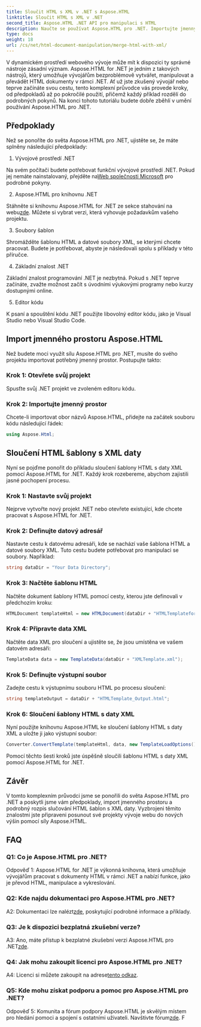 ```yaml
---
title: Sloučit HTML s XML v .NET s Aspose.HTML
linktitle: Sloučit HTML s XML v .NET
second_title: Aspose.HTML .NET API pro manipulaci s HTML
description: Naučte se používat Aspose.HTML pro .NET. Importujte jmenný prostor, slučujte HTML s XML a vylepšete své dovednosti v oblasti vývoje webu pomocí tohoto komplexního průvodce.
type: docs
weight: 18
url: /cs/net/html-document-manipulation/merge-html-with-xml/
---
```


V dynamickém prostředí webového vývoje může mít k dispozici ty správné nástroje zásadní význam. Aspose.HTML for .NET je jedním z takových nástrojů, který umožňuje vývojářům bezproblémově vytvářet, manipulovat a převádět HTML dokumenty v rámci .NET. Ať už jste zkušený vývojář nebo teprve začínáte svou cestu, tento komplexní průvodce vás provede kroky, od předpokladů až po pokročilé použití, přičemž každý příklad rozdělí do podrobných pokynů. Na konci tohoto tutoriálu budete dobře zběhlí v umění používání Aspose.HTML pro .NET.

## Předpoklady

Než se ponoříte do světa Aspose.HTML pro .NET, ujistěte se, že máte splněny následující předpoklady:

1. Vývojové prostředí .NET

Na svém počítači budete potřebovat funkční vývojové prostředí .NET. Pokud jej nemáte nainstalovaný, přejděte na[Web společnosti Microsoft](https://docs.microsoft.com/en-us/dotnet/core/install/) pro podrobné pokyny.

2. Aspose.HTML pro knihovnu .NET

 Stáhněte si knihovnu Aspose.HTML for .NET ze sekce stahování na webu[zde](https://releases.aspose.com/html/net/). Můžete si vybrat verzi, která vyhovuje požadavkům vašeho projektu.

3. Soubory šablon

Shromážděte šablonu HTML a datové soubory XML, se kterými chcete pracovat. Budete je potřebovat, abyste je následovali spolu s příklady v této příručce.

4. Základní znalost .NET

Základní znalost programování .NET je nezbytná. Pokud s .NET teprve začínáte, zvažte možnost začít s úvodními výukovými programy nebo kurzy dostupnými online.

5. Editor kódu

K psaní a spouštění kódu .NET použijte libovolný editor kódu, jako je Visual Studio nebo Visual Studio Code.

## Import jmenného prostoru Aspose.HTML

Než budete moci využít sílu Aspose.HTML pro .NET, musíte do svého projektu importovat potřebný jmenný prostor. Postupujte takto:

### Krok 1: Otevřete svůj projekt

Spusťte svůj .NET projekt ve zvoleném editoru kódu.

### Krok 2: Importujte jmenný prostor

Chcete-li importovat obor názvů Aspose.HTML, přidejte na začátek souboru kódu následující řádek:

```csharp
using Aspose.Html;
```

## Sloučení HTML šablony s XML daty

Nyní se pojďme ponořit do příkladu sloučení šablony HTML s daty XML pomocí Aspose.HTML for .NET. Každý krok rozebereme, abychom zajistili jasné pochopení procesu.

### Krok 1: Nastavte svůj projekt

Nejprve vytvořte nový projekt .NET nebo otevřete existující, kde chcete pracovat s Aspose.HTML for .NET.

### Krok 2: Definujte datový adresář

Nastavte cestu k datovému adresáři, kde se nachází vaše šablona HTML a datové soubory XML. Tuto cestu budete potřebovat pro manipulaci se soubory. Například:

```csharp
string dataDir = "Your Data Directory";
```

### Krok 3: Načtěte šablonu HTML

Načtěte dokument šablony HTML pomocí cesty, kterou jste definovali v předchozím kroku:

```csharp
HTMLDocument templateHtml = new HTMLDocument(dataDir + "HTMLTemplateforXML.html");
```

### Krok 4: Připravte data XML

Načtěte data XML pro sloučení a ujistěte se, že jsou umístěna ve vašem datovém adresáři:

```csharp
TemplateData data = new TemplateData(dataDir + "XMLTemplate.xml");
```

### Krok 5: Definujte výstupní soubor

Zadejte cestu k výstupnímu souboru HTML po procesu sloučení:

```csharp
string templateOutput = dataDir + "HTMLTemplate_Output.html";
```

### Krok 6: Sloučení šablony HTML s daty XML

Nyní použijte knihovnu Aspose.HTML ke sloučení šablony HTML s daty XML a uložte ji jako výstupní soubor:

```csharp
Converter.ConvertTemplate(templateHtml, data, new TemplateLoadOptions(), templateOutput);
```

Pomocí těchto šesti kroků jste úspěšně sloučili šablonu HTML s daty XML pomocí Aspose.HTML for .NET.

## Závěr

V tomto komplexním průvodci jsme se ponořili do světa Aspose.HTML pro .NET a poskytli jsme vám předpoklady, import jmenného prostoru a podrobný rozpis slučování HTML šablon s XML daty. Vyzbrojeni těmito znalostmi jste připraveni posunout své projekty vývoje webu do nových výšin pomocí síly Aspose.HTML.

## FAQ

### Q1: Co je Aspose.HTML pro .NET?

Odpověď 1: Aspose.HTML for .NET je výkonná knihovna, která umožňuje vývojářům pracovat s dokumenty HTML v rámci .NET a nabízí funkce, jako je převod HTML, manipulace a vykreslování.

### Q2: Kde najdu dokumentaci pro Aspose.HTML pro .NET?

 A2: Dokumentaci lze nalézt[zde](https://reference.aspose.com/html/net/), poskytující podrobné informace a příklady.

### Q3: Je k dispozici bezplatná zkušební verze?

 A3: Ano, máte přístup k bezplatné zkušební verzi Aspose.HTML pro .NET[zde](https://releases.aspose.com/).

### Q4: Jak mohu zakoupit licenci pro Aspose.HTML pro .NET?

 A4: Licenci si můžete zakoupit na adrese[tento odkaz](https://purchase.aspose.com/buy).

### Q5: Kde mohu získat podporu a pomoc pro Aspose.HTML pro .NET?

 Odpověď 5: Komunita a fórum podpory Aspose.HTML je skvělým místem pro hledání pomoci a spojení s ostatními uživateli. Navštivte fórum[zde](https://forum.aspose.com/).
F